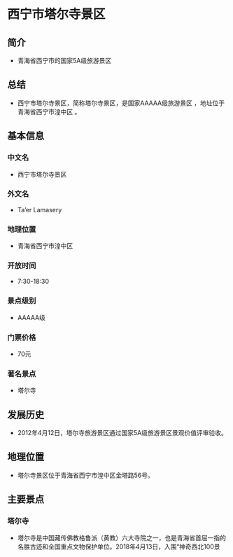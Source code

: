 # 西宁市塔尔寺景区
## 简介
- 青海省西宁市的国家5A级旅游景区
## 总结
- 西宁市塔尔寺景区，简称塔尔寺景区，是国家AAAAA级旅游景区 ，地址位于青海省西宁市湟中区 。
## 基本信息
### 中文名
- 西宁市塔尔寺景区
### 外文名
- Ta’er Lamasery
### 地理位置
- 青海省西宁市湟中区
### 开放时间
- 7:30-18:30
### 景点级别
- AAAAA级
### 门票价格
- 70元
### 著名景点
- 塔尔寺
## 发展历史
- 2012年4月12日，塔尔寺旅游景区通过国家5A级旅游景区景观价值评审验收。
## 地理位置
- 塔尔寺景区位于青海省西宁市湟中区金塔路56号。
## 主要景点
### 塔尔寺
- 塔尔寺是中国藏传佛教格鲁派（黄教）六大寺院之一，也是青海省首屈一指的名胜古迹和全国重点文物保护单位。2018年4月13日，入围“神奇西北100景